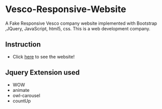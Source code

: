 Vesco-Responsive-Website
===============================
A Fake Responsive Vesco company website implemented with Bootstrap ,JQuery, JavaScript, html5, css. This is a web development company.

## Instruction
- Click [here](https://szboynono.github.io/Vesco-Responsive-Website/) to see the website!
## Jquery Extension used
<ul>
  <li>WOW</li>
  <li>animate</li>
  <li>owl-carousel</li>
  <li>countUp</li>
</ul>
